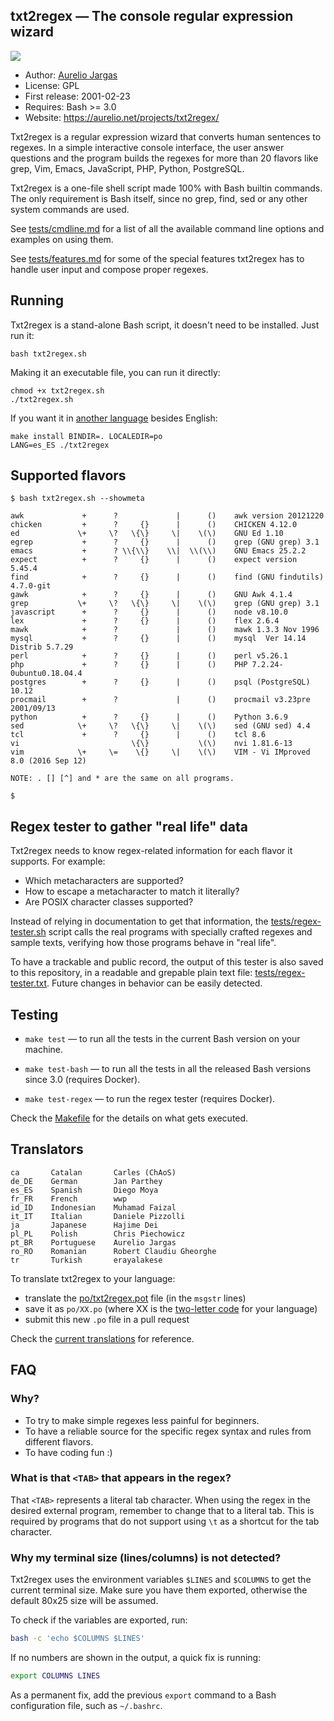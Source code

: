 ## txt2regex — The console regular expression wizard

![](https://aurelio.net/projects/txt2regex/img/screenshot.png)

- Author: [Aurelio Jargas](https://aurelio.net/about.html)
- License: GPL
- First release: 2001-02-23
- Requires: Bash >= 3.0
- Website: https://aurelio.net/projects/txt2regex/

Txt2regex is a regular expression wizard that converts human sentences
to regexes. In a simple interactive console interface, the user answer
questions and the program builds the regexes for more than 20 flavors
like grep, Vim, Emacs, JavaScript, PHP, Python, PostgreSQL.

Txt2regex is a one-file shell script made 100% with Bash builtin
commands. The only requirement is Bash itself, since no grep, find, sed
or any other system commands are used.

See [tests/cmdline.md](tests/cmdline.md) for a list of all the
available command line options and examples on using them.

See [tests/features.md](tests/features.md) for some of the special
features txt2regex has to handle user input and compose proper regexes.


## Running

Txt2regex is a stand-alone Bash script, it doesn't need to be installed.
Just run it:

    bash txt2regex.sh

Making it an executable file, you can run it directly:

    chmod +x txt2regex.sh
    ./txt2regex.sh

If you want it in [another language][pos] besides English:

    make install BINDIR=. LOCALEDIR=po
    LANG=es_ES ./txt2regex


## Supported flavors

```console
$ bash txt2regex.sh --showmeta

awk             +      ?             |      ()    awk version 20121220
chicken         +      ?     {}      |      ()    CHICKEN 4.12.0
ed             \+     \?   \{\}     \|    \(\)    GNU Ed 1.10
egrep           +      ?     {}      |      ()    grep (GNU grep) 3.1
emacs           +      ? \\{\\}    \\|  \\(\\)    GNU Emacs 25.2.2
expect          +      ?     {}      |      ()    expect version 5.45.4
find            +      ?     {}      |      ()    find (GNU findutils) 4.7.0-git
gawk            +      ?     {}      |      ()    GNU Awk 4.1.4
grep           \+     \?   \{\}     \|    \(\)    grep (GNU grep) 3.1
javascript      +      ?     {}      |      ()    node v8.10.0
lex             +      ?     {}      |      ()    flex 2.6.4
mawk            +      ?             |      ()    mawk 1.3.3 Nov 1996
mysql           +      ?     {}      |      ()    mysql  Ver 14.14 Distrib 5.7.29
perl            +      ?     {}      |      ()    perl v5.26.1
php             +      ?     {}      |      ()    PHP 7.2.24-0ubuntu0.18.04.4
postgres        +      ?     {}      |      ()    psql (PostgreSQL) 10.12
procmail        +      ?             |      ()    procmail v3.23pre 2001/09/13
python          +      ?     {}      |      ()    Python 3.6.9
sed            \+     \?   \{\}     \|    \(\)    sed (GNU sed) 4.4
tcl             +      ?     {}      |      ()    tcl 8.6
vi                         \{\}           \(\)    nvi 1.81.6-13
vim            \+     \=    \{}     \|    \(\)    VIM - Vi IMproved 8.0 (2016 Sep 12)

NOTE: . [] [^] and * are the same on all programs.

$
```


## Regex tester to gather "real life" data

Txt2regex needs to know regex-related information for each flavor it
supports. For example:

- Which metacharacters are supported?
- How to escape a metacharacter to match it literally?
- Are POSIX character classes supported?

Instead of relying in documentation to get that information, the
[tests/regex-tester.sh](tests/regex-tester.sh) script calls the real
programs with specially crafted regexes and sample texts, verifying how
those programs behave in "real life".

To have a trackable and public record, the output of this tester is also
saved to this repository, in a readable and grepable plain text file:
[tests/regex-tester.txt](tests/regex-tester.txt). Future changes in
behavior can be easily detected.


## Testing

- `make test` — to run all the tests in the current Bash version on your
  machine.

- `make test-bash` — to run all the tests in all the released Bash
  versions since 3.0 (requires Docker).

- `make test-regex` — to run the regex tester (requires Docker).

Check the [Makefile](Makefile) for the details on what gets executed.


## Translators

    ca       Catalan       Carles (ChAoS)
    de_DE    German        Jan Parthey
    es_ES    Spanish       Diego Moya
    fr_FR    French        wwp
    id_ID    Indonesian    Muhamad Faizal
    it_IT    Italian       Daniele Pizzolli
    ja       Japanese      Hajime Dei
    pl_PL    Polish        Chris Piechowicz
    pt_BR    Portuguese    Aurelio Jargas
    ro_RO    Romanian      Robert Claudiu Gheorghe
    tr       Turkish       erayalakese

To translate txt2regex to your language:

- translate the [po/txt2regex.pot][potfile] file (in the `msgstr` lines)
- save it as `po/XX.po` (where XX is the [two-letter code][iso639] for
  your language)
- submit this new `.po` file in a pull request

Check the [current translations][pos] for reference.

[potfile]: https://github.com/aureliojargas/txt2regex/blob/master/po/txt2regex.pot
[iso639]: https://en.wikipedia.org/wiki/List_of_ISO_639-1_codes
[pos]: https://github.com/aureliojargas/txt2regex/tree/master/po


## FAQ

### Why?

- To try to make simple regexes less painful for beginners.
- To have a reliable source for the specific regex syntax and rules from
  different flavors.
- To have coding fun :)

### What is that `<TAB>` that appears in the regex?

That `<TAB>` represents a literal tab character. When using the regex in
the desired external program, remember to change that to a literal tab.
This is required by programs that do not support using `\t` as a
shortcut for the tab character.

### Why my terminal size (lines/columns) is not detected?

Txt2regex uses the environment variables `$LINES` and `$COLUMNS` to get
the current terminal size. Make sure you have them exported, otherwise
the default 80x25 size will be assumed.

To check if the variables are exported, run:

```bash
bash -c 'echo $COLUMNS $LINES'
```

If no numbers are shown in the output, a quick fix is running:

```bash
export COLUMNS LINES
```

As a permanent fix, add the previous `export` command to a Bash
configuration file, such as `~/.bashrc`.
